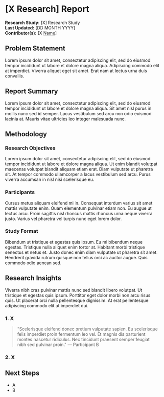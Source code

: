 # [X Research] Report

**Research Study:**  [X] Research Study  
**Last Updated:**    [DD MONTH YYYY]  
**Contributor(s):**  [X [Name](https://github.com/x-name)]

## Problem Statement
Lorem ipsum dolor sit amet, consectetur adipiscing elit, sed do eiusmod tempor incididunt ut labore et dolore magna aliqua. Adipiscing commodo elit at imperdiet. Viverra aliquet eget sit amet. Erat nam at lectus urna duis convallis.

## Report Summary
Lorem ipsum dolor sit amet, consectetur adipiscing elit, sed do eiusmod tempor incididunt ut labore et dolore magna aliqua. Sit amet nisl purus in mollis nunc sed id semper. Lacus vestibulum sed arcu non odio euismod lacinia at. Mauris vitae ultricies leo integer malesuada nunc.

## Methodology

### Research Objectives
Lorem ipsum dolor sit amet, consectetur adipiscing elit, sed do eiusmod tempor incididunt ut labore et dolore magna aliqua. Ut enim blandit volutpat maecenas volutpat blandit aliquam etiam erat. Diam vulputate ut pharetra sit. At tempor commodo ullamcorper a lacus vestibulum sed arcu. Purus viverra accumsan in nisl nisi scelerisque eu.

### Participants
Cursus metus aliquam eleifend mi in. Consequat interdum varius sit amet mattis vulputate enim. Quam elementum pulvinar etiam non. Eu augue ut lectus arcu. Proin sagittis nisl rhoncus mattis rhoncus urna neque viverra justo. Varius vel pharetra vel turpis nunc eget lorem dolor.

### Study Format
Bibendum ut tristique et egestas quis ipsum. Eu mi bibendum neque egestas. Tristique nulla aliquet enim tortor at. Habitant morbi tristique senectus et netus et. Justo donec enim diam vulputate ut pharetra sit amet. Hendrerit gravida rutrum quisque non tellus orci ac auctor augue. Quis commodo odio aenean sed.

## Research Insights
Viverra nibh cras pulvinar mattis nunc sed blandit libero volutpat. Ut tristique et egestas quis ipsum. Porttitor eget dolor morbi non arcu risus quis. Ut placerat orci nulla pellentesque dignissim. At erat pellentesque adipiscing commodo elit at imperdiet dui.

### 1. X

> "Scelerisque eleifend donec pretium vulputate sapien. Eu scelerisque felis imperdiet proin fermentum leo vel.
> Et magnis dis parturient montes nascetur ridiculus. Nec tincidunt praesent semper feugiat nibh sed pulvinar proin." — Participant B

### 2. X

## Next Steps
- A
- B
